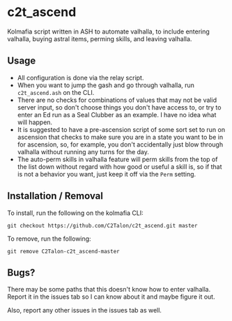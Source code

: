 # c2t_ascend

Kolmafia script written in ASH to automate valhalla, to include entering valhalla, buying astral items, perming skills, and leaving valhalla.

## Usage

* All configuration is done via the relay script.
* When you want to jump the gash and go through valhalla, run `c2t_ascend.ash` on the CLI.
* There are no checks for combinations of values that may not be valid server input, so don't choose things you don't have access to, or try to enter an Ed run as a Seal Clubber as an example. I have no idea what will happen.
* It is suggested to have a pre-ascension script of some sort set to run on ascension that checks to make sure you are in a state you want to be in for ascension, so, for example, you don't accidentally just blow through valhalla without running any turns for the day.
* The auto-perm skills in valhalla feature will perm skills from the top of the list down without regard with how good or useful a skill is, so if that is not a behavior you want, just keep it off via the `Perm` setting.

## Installation / Removal

To install, run the following on the kolmafia CLI:

`git checkout https://github.com/C2Talon/c2t_ascend.git master`

To remove, run the following:

`git remove C2Talon-c2t_ascend-master`

## Bugs?

There may be some paths that this doesn't know how to enter valhalla. Report it in the issues tab so I can know about it and maybe figure it out.

Also, report any other issues in the issues tab as well.

